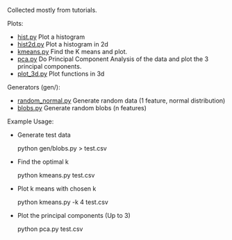 Collected mostly from tutorials.

Plots:

- [hist.py](hist.py) Plot a histogram
- [hist2d.py](hist.py) Plot a histogram in 2d
- [kmeans.py](kmeans.py) Find the K means and plot.
- [pca.py](pca.py) Do Principal Component Analysis of the data and plot the 3 principal components.
- [plot_3d.py](plot_3d.py) Plot functions in 3d

Generators (gen/):

- [random_normal.py](gen/random_normal.py) Generate random data (1 feature, normal distribution)
- [blobs.py](gen/blobs.py) Generate random blobs (n features)

Example Usage:

- Generate test data

    python gen/blobs.py > test.csv

- Find the optimal k

    python kmeans.py test.csv

- Plot k means with chosen k

    python kmeans.py -k 4 test.csv

- Plot the principal components (Up to 3)

    python pca.py test.csv
